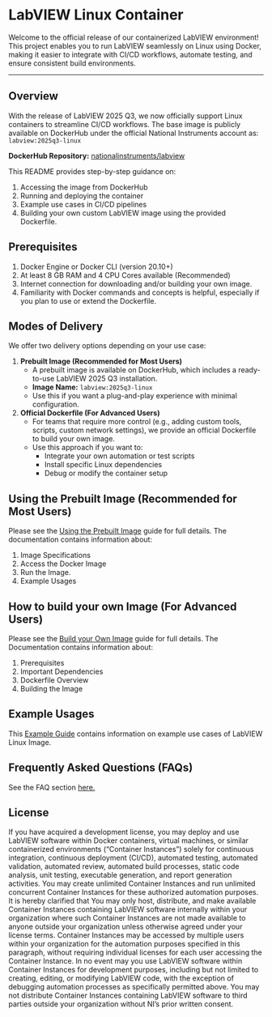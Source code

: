 # LabVIEW Linux Container
Welcome to the official release of our containerized LabVIEW environment!
This project enables you to run LabVIEW seamlessly on Linux using Docker, making it easier to integrate with CI/CD workflows, automate testing, and ensure consistent build environments.

---

## Overview
With the release of LabVIEW 2025 Q3, we now officially support Linux containers to streamline CI/CD workflows. The base image is publicly available on DockerHub under the official National Instruments account as: `labview:2025q3-linux`

**DockerHub Repository:** [nationalinstruments/labview](https://hub.docker.com/r/nationalinstruments/labview)

This README provides step-by-step guidance on:
1. Accessing the image from DockerHub
2. Running and deploying the container
3. Example use cases in CI/CD pipelines
4. Building your own custom LabVIEW image using the provided Dockerfile.

## Prerequisites 
1. Docker Engine or Docker CLI (version 20.10+)
2. At least 8 GB RAM and 4 CPU Cores available (Recommended)
3. Internet connection for downloading and/or building your own image.
4. Familiarity with Docker commands and concepts is helpful, especially if you plan to use or extend the Dockerfile.

## Modes of Delivery
We offer two delivery options depending on your use case:
1. **Prebuilt Image (Recommended for Most Users)**
    - A prebuilt image is available on DockerHub, which includes a ready-to-use LabVIEW 2025 Q3 installation.
    - **Image Name:** `labview:2025q3-linux`
    - Use this if you want a plug-and-play experience with minimal configuration.
2. **Official Dockerfile (For Advanced Users)**
    - For teams that require more control (e.g., adding custom tools, scripts, custom network settings), we provide an official Dockerfile to build your own image.
    - Use this approach if you want to:
        - Integrate your own automation or test scripts
        - Install specific Linux dependencies
        - Debug or modify the container setup

## Using the Prebuilt Image (Recommended for Most Users)
Please see the [Using the Prebuilt Image](./docs/use-prebuilt-image.md) guide for full details.
The documentation contains information about:
1. Image Specifications
2. Access the Docker Image
3. Run the Image.
4. Example Usages

## How to build your own Image (For Advanced Users)
Please see the [Build your Own Image](./docs/build-your-own-image.md) guide for full details.
The Documentation contains information about:
1. Prerequisites
2. Important Dependencies
3. Dockerfile Overview
4. Building the Image

## Example Usages
This [Example Guide](./docs/examples.md) contains information on example use cases of LabVIEW Linux Image. 

## Frequently Asked Questions (FAQs)
See the FAQ section [here.](./docs/faqs.md)

## License
If you have acquired a development license, you may deploy and use LabVIEW software within Docker containers, virtual machines, or similar containerized environments (“Container Instances”) solely for continuous integration, continuous deployment (CI/CD), automated testing, automated validation, automated review, automated build processes, static code analysis, unit testing, executable generation, and report generation activities. You may create unlimited Container Instances and run unlimited concurrent Container Instances for these authorized automation purposes. It is hereby clarified that You may only host, distribute, and make available Container Instances containing LabVIEW software internally within your organization where such Container Instances are not made available to anyone outside your organization unless otherwise agreed under your license terms. Container Instances may be accessed by multiple users within your organization for the automation purposes specified in this paragraph, without requiring individual licenses for each user accessing the Container Instance. In no event may you use LabVIEW software within Container Instances for development purposes, including but not limited to creating, editing, or modifying LabVIEW code, with the exception of debugging automation processes as specifically permitted above. You may not distribute Container Instances containing LabVIEW software to third parties outside your organization without NI’s prior written consent.

